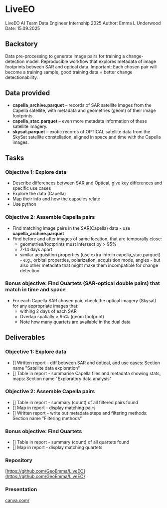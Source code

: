 # LiveEO
LiveEO AI Team Data Engineer Internship 2025
Author: Emma L Underwood
Date: 15.09.2025

## Backstory
Data pre-processing to generate image pairs for training a change-detection model.
Reproducible workflow that explores metadata of image footprints between SAR and optical data.
Important: Each chosen pair will become a training sample, good training data = better change detectionability.

## Data provided
- **capella_archive.parquet** – records of SAR satellite images from the Capella satellite, with metadata and geometries (geom) of their image footprints.
- **capella_stac.parquet** – even more metadata information of these satellite imagery.
- **skysat.parquet** – exotic records of OPTICAL satellite data from the SkySat satellite constellation, aligned in space and time with the Capella images.
  
## Tasks
### Objective 1: Explore data
- Describe differences between SAR and Optical, give key differences and specific use cases
- Explore the data (Capella)
- Map their info and how the capsules relate
- Use python

### Objective 2: Assemble Capella pairs
- Find matching image pairs in the SAR(Capella) data - use **capella_archive.parquet**
- Find before and after images of same location, that are temporally close:
    - geometries/footprints must intersect by > 95%
    - 7-14 days apart
    - similar acquisition properties (use extra info in capella_stac.parquet) - e.g., orbital properties, polarization, acquisition mode, angles - but also other metadata that might make them incompatible for change detection
 
### Bonus objective: Find Quartets (SAR-optical double pairs) that match in time and space
- For each Capella SAR chosen pair, check the optical imagery (Skysat) for any appropriate images that:
    - withing 2 days of each SAR
    - Overlap spatially > 95% (geom footprint)
    - Note how many quartets are available in the dual data
 
## Deliverables
### Objective 1: Explore data
- [] Written report - diff between SAR and optical, and use cases: Section name "Satellite data exploration"
- [] Table in report - summarise Capella files and metadata showing stats, maps: Section name "Exploratory data analysis"

### Objective 2: Assemble Capella pairs
- [] Table in report - summary (count) of all filtered pairs found
- [] Map in report - display matching pairs
- [] Written report - write out metadata steps and filtering methods: Section name "Filtering methods"

### Bonus objective: Find Quartets
- [] Table in report - summary (count) of all quartets found
- [] Map in report - display matching quartets

### Repository
[https://github.com/GeoEmma/LiveEO](https://github.com/GeoEmma/LiveEO)

### Presentation
[canva.com/](https://www.canva.com/design/DAGzCb8joTM/nPVwQkb3AdVZH0OdEDPAdw/edit)


